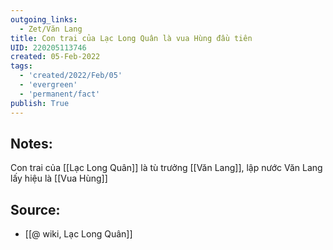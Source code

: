 ```yaml
---
outgoing_links:
  - Zet/Văn Lang
title: Con trai của Lạc Long Quân là vua Hùng đầu tiên
UID: 220205113746
created: 05-Feb-2022
tags:
  - 'created/2022/Feb/05'
  - 'evergreen'
  - 'permanent/fact'
publish: True
---
```

## Notes:
Con trai của [[Lạc Long Quân]] là tù trưởng [[Văn Lang]], lập nước Văn Lang lấy hiệu là [[Vua Hùng]]

## Source:
- [[@ wiki, Lạc Long Quân]]


